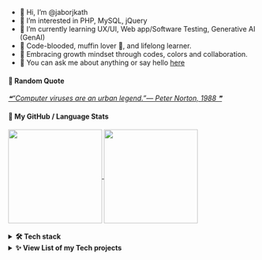 - 👋 Hi, I’m @jaborjkath
- 👀 I’m interested in PHP, MySQL, jQuery
- 🌱 I’m currently learning UX/UI, Web app/Software Testing, Generative AI (GenAI)
- 🍊 Code-blooded, muffin lover 🧁, and lifelong learner.
- 💞️ Embracing growth mindset through codes, colors and collaboration.
- 💬 You can ask me about anything or say hello [here](https://github.com/jaborjkath/jaborjkath/issues)

#### 📑 Random Quote
<a href="https://github.com/marketplace/actions/quote-readme">
<!--STARTS_HERE_QUOTE_README-->
<i>❝“Computer viruses are an urban legend.”— Peter Norton, 1988   ❞</i>
<!--ENDS_HERE_QUOTE_README-->
</a>

#### 🚀 My GitHub / Language Stats
<a href="https://github.com/jaborjkath/github-readme-stats">
  <img height=190 align="center" src="https://github-readme-stats.vercel.app/api?username=jaborjkath&include_all_commits=true&show=prs_merged_percentage&show_icons=true&rank_icon=github&hide=stars&theme=catppuccin_latte" />
</a>
<a href="https://github.com/jaborjkath/convoychat">
  <img height=190 align="center" src="https://github-readme-stats.vercel.app/api/top-langs?username=jaborjkath&layout=compact&langs_count=12&include_all_commits=true&theme=ambient_gradient" />
<br></a>

<br>
<details>
   <summary><b>🛠️ Tech stack</b></summary>
  <p style="visibility: hidden">

| 📂 **Group** | 💻 **Technologies** |
| - | - | 
| **Core** | [![HTML](https://img.shields.io/static/v1?label=&message=HTML&color=F16529&logo=html5&logoColor=FFFFFF)](https://www.w3schools.com/html/) [![PHP](https://img.shields.io/static/v1?label=&message=PHP&color=777BB3&logo=php&logoColor=FFFFFF)](https://www.php.net) [![BOOTSTRAP](https://img.shields.io/static/v1?label=&message=Bootstrap&color=553C7B&logo=bootstrap&logoColor=FFFFFF)](https://getbootstrap.com/) [![MYSQL](https://img.shields.io/static/v1?label=&message=MySQL&color=00758f&logo=mysql&logoColor=FFFFFF)](https://www.mysql.com/) [![JavaScript](https://img.shields.io/static/v1?label=&message=JavaScript&color=F0DB4F&logo=javascript&logoColor=FFFFFF)](https://www.w3schools.com/js/default.asp) [![jQuery](https://img.shields.io/static/v1?label=&message=jQuery&color=0868AC&logo=jquery&logoColor=FFFFFF)](https://jquery.com/) [![OOP](https://img.shields.io/static/v1?label=&message=OOP&color=04aa6d&logo=oop&logoColor=FFFFFF)](https://www.w3schools.com/php/php_oop_what_is.asp) | 
| **DevOps** | [![JIRA](https://img.shields.io/static/v1?label=&message=Jira&color=1167de&logo=jira&logoColor=FFFFFF)](https://www.atlassian.com/software/jira) [![BITBUCKET](https://img.shields.io/static/v1?label=&message=Bitbucket&color=2580f7&logo=bitbucket&logoColor=FFFFFF)](https://bitbucket.org/) [![SLACK](https://img.shields.io/static/v1?label=&message=Slack&color=e4ae33&logo=slack&logoColor=FFFFFF)](https://slack.com/) [![GIT](https://img.shields.io/static/v1?label=&message=Git&color=e84d2f&logo=git&logoColor=FFFFFF)](https://git-scm.com/) [![GITLAB](https://img.shields.io/static/v1?label=&message=GitLab&color=f46a25&logo=gitlab&logoColor=FFFFFF)](https://about.gitlab.com/) [![GITHUB](https://img.shields.io/static/v1?label=&message=GitHub&color=000000&logo=github&logoColor=FFFFFF)](https://github.com/) | 
| **RDBMS** | [![MYSQL](https://img.shields.io/static/v1?label=&message=MySQL&color=00758f&logo=mysql&logoColor=FFFFFF)](https://www.mysql.com/) [![SQLYOG](https://img.shields.io/static/v1?label=&message=SQLyog&color=5a94e4&logo=sqlyog&logoColor=FFFFFF)](https://sqlyog.en.softonic.com/download) |
| **Framework** | [![ZEND](https://img.shields.io/static/v1?label=&message=Zend%20Framework&color=68b604&logo=zend&logoColor=FFFFFF)](http://www.phpprogram.net/frameworks-in-php/zend-framework/) [![SEAGULL](https://img.shields.io/static/v1?label=&message=Seagull%20Framework&color=5a94e4&logo=seagull-php-framework&logoColor=FFFFFF)](http://www.phpprogram.net/frameworks-in-php/seagull-php-framework/) | 
| **IDE** | [![EASYECLIPSE](https://img.shields.io/static/v1?label=&message=EasyEclipse%20for%20PHP&color=8f96c2&logo=eclipse&logoColor=FFFFFF)](https://easyeclipse.org/site-1.0.2/distributions/php.html) [![DEV-C++](https://img.shields.io/static/v1?label=&message=Dev-C%2B%2B&color=0d6dce&logo=dev-c%2B%2B&logoColor=FFFFFF)](https://www.bloodshed.net/)  | 
| **Editors** | [![VSCODE](https://img.shields.io/static/v1?label=&message=Visual%20Studio%20Code&color=0873b3&logo=visualstudiocode&logoColor=FFFFFF)](https://code.visualstudio.com/) [![SOURCETREE](https://img.shields.io/static/v1?label=&message=Sourcetree&color=2a86fe&logo=sourcetree&logoColor=FFFFFF)](https://www.sourcetreeapp.com/) [![NOTEPAD++](https://img.shields.io/static/v1?label=&message=Notepad%2B%2B&color=78d487&logo=notepad%2B%2B&logoColor=FFFFFF)](https://notepad-plus-plus.org/) [![GITKRAKEN](https://img.shields.io/static/v1?label=&message=GitKraken&color=137f76&logo=gitkraken&logoColor=FFFFFF)](https://www.gitkraken.com/)|
| **Software Testing** | [![MANUALTESTING](https://img.shields.io/static/v1?label=&message=Manual%20Testing&color=f29111&logo=manualtesting&logoColor=FFFFFF)](https://www.geeksforgeeks.org/software-testing-manual-testing/) [![SELENIUMIDE](https://img.shields.io/static/v1?label=&message=Selenium%20IDE&color=19468d&logo=selenium&logoColor=FFFFFF)](https://www.selenium.dev/selenium-ide/docs/en/introduction/getting-started) | 
| **CMS** | [![MEDIAWIKI](https://img.shields.io/static/v1?label=&message=MediaWiki&color=fd684d&logo=mediawiki&logoColor=FFFFFF)](https://www.mediawiki.org/wiki/MediaWiki) [![WORDPRESS](https://img.shields.io/static/v1?label=&message=WordPress&color=1e8cbe&logo=wordpress&logoColor=FFFFFF)](https://wordpress.com/) [![JOOMLA!](https://img.shields.io/static/v1?label=&message=Joomla!&color=eda442&logo=joomla&logoColor=FFFFFF)](https://www.joomla.org/) | 
| **CRM** | [![VTIGER](https://img.shields.io/static/v1?label=&message=vTiger&color=1262da&logo=vtiger&logoColor=FFFFFF)](https://www.vtiger.com/) | 
| **Typesetting** | [![LATEX](https://img.shields.io/static/v1?label=&message=LaTeX&color=008080&logo=latex&logoColor=FFFFFF)](https://www.latex-project.org/) [![OVERLEAF](https://img.shields.io/static/v1?label=&message=Overleaf&color=449d45&logo=overleaf&logoColor=FFFFFF)](https://www.overleaf.com/)| 
| **Graphic Design** | [![Canva](https://img.shields.io/static/v1?label=&message=Canva&color=016FB6&logo=canva&logoColor=FFFFFF)](https://www.canva.com/join/maternal-grained-gadgets) |
| **UX/UI Design** | [![Figma](https://img.shields.io/static/v1?label=&message=Figma&color=ff7262&logo=figma&logoColor=FFFFFF)](https://www.figma.com/) |
| **Blog, Microblog** | [![WORDPRESS](https://img.shields.io/static/v1?label=&message=WordPress&color=1e8cbe&logo=wordpress&logoColor=FFFFFF)](https://wordpress.com/) [![GOODREADS](https://img.shields.io/static/v1?label=&message=Goodreads&color=ffc0af&logo=goodreads&logoColor=FFFFFF)](https://www.goodreads.com/) [![INSTAGRAM](https://img.shields.io/static/v1?label=&message=Instagram&color=7754c9&logo=instagram&logoColor=FFFFFF)](https://instagram.com/) [![FACEBOOK](https://img.shields.io/static/v1?label=&message=Facebook&color=0866ff&logo=facebook&logoColor=FFFFFF)](https://www.facebook.com/)|
| **Productivity** | [![NOTION](https://img.shields.io/static/v1?label=&message=Notion&color=000000&logo=notion&logoColor=FFFFFF)](https://www.notion.so/) [![GOOGLECALENDAR](https://img.shields.io/static/v1?label=&message=Google%20Calendar&color=fbbc04&logo=googlecalendar&logoColor=FFFFFF)](https://calendar.google.com/) [![SLACK](https://img.shields.io/static/v1?label=&message=Slack&color=df1c59&logo=slack&logoColor=FFFFFF)](https://slack.com/)|
| **Learning** | [![SKILLSHARE](https://img.shields.io/static/v1?label=&message=SkillShare&color=000000&logo=skillshare&logoColor=FFFFFF)](https://skl.sh/3KrgcrL)|
| **Misc** | [![GITBASH](https://img.shields.io/static/v1?label=&message=Git%20Bash&color=0866ff&logo=gitbash&logoColor=FFFFFF)](https://www.atlassian.com/git/tutorials/git-bash) [![Gen AI](https://img.shields.io/static/v1?label=&message=Gen%20AI&color=74AA9C&logo=genai&logoColor=FFFFFF)](https://coursera.org/share/05d9dcafa5c7ca67a9a4b2d47b07ecbd) |

To view a list of my projects using some of these technologies, you can check **[➡️ Full Tech Stack](https://github.com/jaborjkath/jaborjkath/blob/main/TECH-STACK.md)**
</p>
   <br>
</details>


<!---
jaborjkath/jaborjkath is a ✨ special ✨ repository because its `README.md` (this file) appears on your GitHub profile.
You can click the Preview link to take a look at your changes.
--->

<details>
   <summary><b>✨ View List of my Tech projects</b></summary>
  <p>

<!-- START OF PROFILE STACK, DO NOT REMOVE -->
| 💻 **Technology** | 🚀 **Projects** |
| - | - |
| [![HTML](https://img.shields.io/static/v1?label=&message=HTML&color=F16529&logo=html5&logoColor=FFFFFF)](https://www.w3schools.com/html/) | [![timeclock-namesearch](https://img.shields.io/static/v1?label=&message=timeclock-namesearch&color=000605&logo=github&logoColor=FFFFFF&labelColor=000605)](https://github.com/jaborjkath/timeclock-namesearch) [![webportfolio](https://img.shields.io/static/v1?label=&message=webportfolio&color=000605&logo=github&logoColor=FFFFFF&labelColor=000605)](https://github.com/jaborjkath/webportfolio) |
| [![PHP](https://img.shields.io/static/v1?label=&message=PHP&color=777BB3&logo=php&logoColor=FFFFFF)](https://www.php.net/) | [![timeclock](https://img.shields.io/static/v1?label=&message=timeclock&color=000605&logo=github&logoColor=FFFFFF&labelColor=000605)](https://github.com/jaborjkath/timeclock) [![timeclock-namesearch](https://img.shields.io/static/v1?label=&message=timeclock-namesearch&color=000605&logo=github&logoColor=FFFFFF&labelColor=000605)](https://github.com/jaborjkath/timeclock-namesearch) |
| [![JavaScript](https://img.shields.io/static/v1?label=&message=JavaScript&color=F0DB4F&logo=javascript&logoColor=FFFFFF)](https://www.w3schools.com/js/default.asp) | [![hello-open-source](https://img.shields.io/static/v1?label=&message=hello-open-source&color=000605&logo=github&logoColor=FFFFFF&labelColor=000605)](https://github.com/jaborjkath/hello-open-source) [![nextjs-boilerplate](https://img.shields.io/static/v1?label=&message=nextjs-boilerplate&color=000605&logo=github&logoColor=FFFFFF&labelColor=000605)](https://github.com/jaborjkath/nextjs-boilerplate) [![timeclock](https://img.shields.io/static/v1?label=&message=timeclock&color=000605&logo=github&logoColor=FFFFFF&labelColor=000605)](https://github.com/jaborjkath/timeclock) [![timeclock-namesearch](https://img.shields.io/static/v1?label=&message=timeclock-namesearch&color=000605&logo=github&logoColor=FFFFFF&labelColor=000605)](https://github.com/jaborjkath/timeclock-namesearch) |
| [![jQuery](https://img.shields.io/static/v1?label=&message=jQuery&color=0868AC&logo=jquery&logoColor=FFFFFF)](https://jquery.com/) | [![timeclock-namesearch](https://img.shields.io/static/v1?label=&message=timeclock-namesearch&color=000605&logo=github&logoColor=FFFFFF&labelColor=000605)](https://github.com/jaborjkath/timeclock-namesearch) [![timeclock](https://img.shields.io/static/v1?label=&message=timeclock&color=000605&logo=github&logoColor=FFFFFF&labelColor=000605)](https://github.com/jaborjkath/timeclock) |
| [![Java](https://img.shields.io/static/v1?label=&message=Java&color=5382a1&logo=java&logoColor=FFFFFF)](https://www.java.com/) | [![seleniumproj](https://img.shields.io/static/v1?label=&message=seleniumproj&color=000605&logo=github&logoColor=FFFFFF&labelColor=000605)](https://github.com/jaborjkath/seleniumproj) |
| [![Gen AI](https://img.shields.io/static/v1?label=&message=Gen%20AI&color=74AA9C&logo=genai&logoColor=FFFFFF)](https://coursera.org/share/05d9dcafa5c7ca67a9a4b2d47b07ecbd) | [![eclinic-scheduler](https://img.shields.io/static/v1?label=&message=eclinic-scheduler&color=000605&logo=github&logoColor=FFFFFF&labelColor=000605)](https://github.com/jaborjkath/eclinic-scheduler) |
| [![Figma](https://img.shields.io/static/v1?label=&message=Figma&color=ff7262&logo=figma&logoColor=FFFFFF)](https://www.figma.com/) | [![little-lemon-app](https://img.shields.io/static/v1?label=&message=little-lemon-app&color=000605&logo=github&logoColor=FFFFFF&labelColor=000605)](https://github.com/jaborjkath/little-lemon-app) |
| [![Canva](https://img.shields.io/static/v1?label=&message=Canva&color=016FB6&logo=canva&logoColor=FFFFFF)](https://www.canva.com/) | [![canva-digiprod-set](https://img.shields.io/static/v1?label=&message=canva-digiprod-set&color=000605&logo=github&logoColor=FFFFFF&labelColor=000605)](https://github.com/jaborjkath/canva-digiprod-set) |
<!-- END OF PROFILE STACK, DO NOT REMOVE -->

</p>
   <br>
</details>